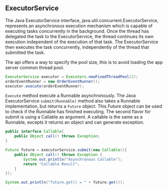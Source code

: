 
## ExecutorService

The Java ExecutorService interface, java.util.concurrent.ExecutorService, represents an asynchronous execution mechanism which is capable of executing tasks concurrently in the background. Once the thread has delegated the task to the ExecutorService, the thread continues its own execution independent of the execution of that task. The ExecutorService then executes the task concurrently, independently of the thread that submitted the task.

The api offers a way to specify the pool size, this is to avoid loading the app server common thread pool.

```java
ExecutorService executor = Executors.newFixedThreadPool(2);
orderEventRunner = new OrderEventRunner();
executor.execute(orderEventRunner);
```

`Execute` method execute a Runnable asynchronously. The Java ExecutorService `submit(Runnable)` method also takes a Runnable implementation, but returns a `Future` object. This Future object can be used to check if the Runnable has finished executing. The second flavor for submit is using a Callable as argument. A callable is the same as a Runnable, excepts it returns an object and can generate exception.

```java
public interface Callable{
    public Object call() throws Exception;
}
```

```java
Future future = executorService.submit(new Callable(){
    public Object call() throws Exception {
        System.out.println("Asynchronous Callable");
        return "Callable Result";
    }
});

System.out.println("future.get() = " + future.get());
```